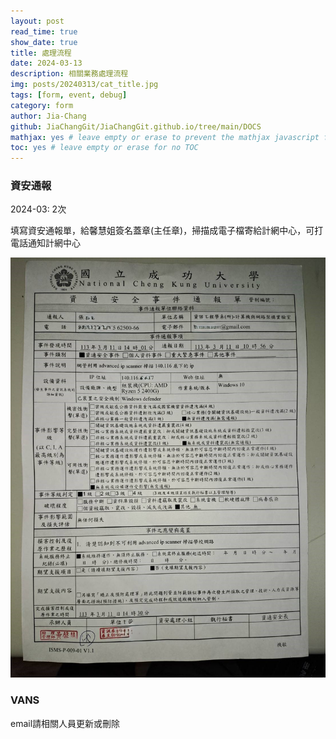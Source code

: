 ```yaml
---
layout: post
read_time: true
show_date: true
title: 處理流程
date: 2024-03-13
description: 相關業務處理流程
img: posts/20240313/cat_title.jpg
tags: [form, event, debug]
category: form
author: Jia-Chang
github: JiaChangGit/JiaChangGit.github.io/tree/main/DOCS
mathjax: yes # leave empty or erase to prevent the mathjax javascript from loading
toc: yes # leave empty or erase for no TOC
---
```


### 資安通報

2024-03: 2次

填寫資安通報單，給馨慧姐簽名蓋章(主任章)，掃描成電子檔寄給計網中心，可打電話通知計網中心

![hackForm](./assets/img/posts/20240313/hackForm.jpg)


### VANS

email請相關人員更新或刪除

